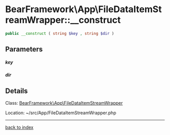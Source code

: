 # BearFramework\App\FileDataItemStreamWrapper::__construct

```php
public __construct ( string $key , string $dir )
```

## Parameters

##### key

##### dir

## Details

Class: [BearFramework\App\FileDataItemStreamWrapper](bearframework.app.filedataitemstreamwrapper.class.md)

Location: ~/src/App/FileDataItemStreamWrapper.php

---

[back to index](index.md)

